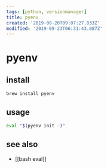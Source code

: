 ```yaml
---
tags: [python, versionmanager]
title: pyenv
created: '2019-08-20T09:07:27.833Z'
modified: '2019-09-23T06:31:43.087Z'
---
```


# pyenv

## install
`brew install pyenv`

## usage
```sh
eval "$(pyenv init -)"
```

## see also
- [[bash eval]]
